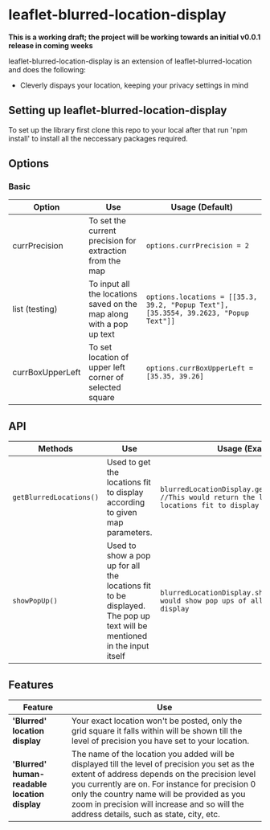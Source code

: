 leaflet-blurred-location-display
====


**This is a working draft; the project will be working towards an initial v0.0.1 release in coming weeks**

leaflet-blurred-location-display is an extension of leaflet-blurred-location and does the following:

* Cleverly dispays your location, keeping your privacy settings in mind

## Setting up leaflet-blurred-location-display

To set up the library first clone this repo to your local after that run 'npm install' to install all the neccessary packages required.


## Options

### Basic

| Option         | Use                | Usage (Default)                  |
|----------------|--------------------|----------------------------------|
| currPrecision       |To set the current precision for extraction from the map|`options.currPrecision = 2`|
|list (testing)            |To input all the locations saved on the map along with a pop up text|`options.locations = [[35.3, 39.2, "Popup Text"],[35.3554, 39.2623, "Popup Text"]]`|
|currBoxUpperLeft           |To set location of upper left corner of selected square|`options.currBoxUpperLeft = [35.35, 39.26]`|


## API

| Methods         | Use                | Usage (Example)|
|-----------------|--------------------|----------------|
|`getBlurredLocations()`       | Used to get the locations fit to display according to given map parameters.|  `blurredLocationDisplay.getBlurredLocations() //This would return the list of all locations fit to display`|
|`showPopUp()`       | Used to show a pop up for all the locations fit to be displayed. The pop up text will be mentioned in the input itself|`blurredLocationDisplay.showPopUp() //This would show pop ups of all locations fit to display`|


## Features

| Feature         | Use                                                        |
|-----------------|------------------------------------------------------------|
| **'Blurred' location display** | Your exact location won't be posted, only the grid square it falls within will be shown till the level of precision you have set to your location.|
| **'Blurred' human-readable location display** | The name of the location you added will be displayed till the level of precision you set as the extent of address depends on the precision level you currently are on. For instance for precision 0 only the country name will be provided as you zoom in precision will increase and so will the address details, such as state, city, etc. |

